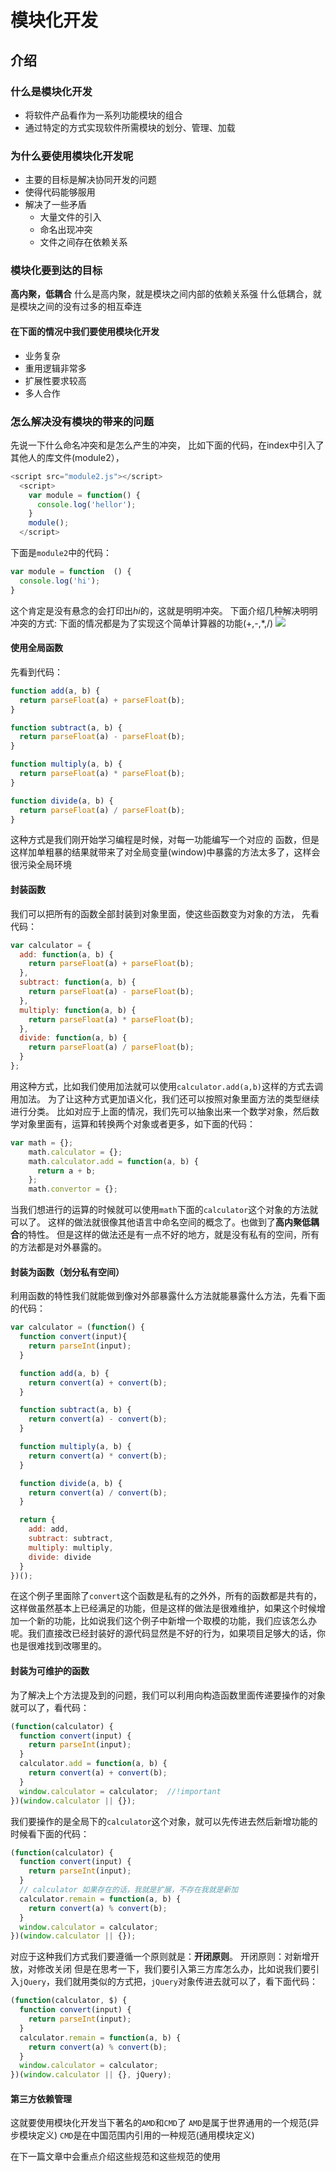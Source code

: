 # 模块化开发
## 介绍
### 什么是模块化开发
- 将软件产品看作为一系列功能模块的组合
- 通过特定的方式实现软件所需模块的划分、管理、加载
### 为什么要使用模块化开发呢
- 主要的目标是解决协同开发的问题
- 使得代码能够服用
- 解决了一些矛盾
    + 大量文件的引入
    + 命名出现冲突
    + 文件之间存在依赖关系

### 模块化要到达的目标
**高内聚，低耦合**
什么是高内聚，就是模块之间内部的依赖关系强
什么低耦合，就是模块之间的没有过多的相互牵连
#### 在下面的情况中我们要使用模块化开发
-  业务复杂
-  重用逻辑非常多
-  扩展性要求较高
-  多人合作

### 怎么解决没有模块的带来的问题
先说一下什么命名冲突和是怎么产生的冲突，
比如下面的代码，在index中引入了其他人的库文件(module2），
```javascript
<script src="module2.js"></script>
  <script>
    var module = function() {
      console.log('hellor');
    }
    module();
  </script>
```
下面是`module2`中的代码：
```javascript
var module = function  () {
  console.log('hi');
}
```
这个肯定是没有悬念的会打印出*hi*的，这就是明明冲突。
下面介绍几种解决明明冲突的方式:
下面的情况都是为了实现这个简单计算器的功能(+,-,*,/)
![](https://helios741.github.io/tmp/calc.png)
#### 使用全局函数
先看到代码：
```javascript
function add(a, b) {
  return parseFloat(a) + parseFloat(b);
}

function subtract(a, b) {
  return parseFloat(a) - parseFloat(b);
}

function multiply(a, b) {
  return parseFloat(a) * parseFloat(b);
}

function divide(a, b) {
  return parseFloat(a) / parseFloat(b);
}
```
这种方式是我们刚开始学习编程是时候，对每一功能编写一个对应的 函数，但是这样加单粗暴的结果就带来了对全局变量(window)中暴露的方法太多了，这样会很污染全局环境
#### 封装函数
我们可以把所有的函数全部封装到对象里面，使这些函数变为对象的方法，
先看代码：
```javascript
var calculator = {
  add: function(a, b) {
    return parseFloat(a) + parseFloat(b);
  },
  subtract: function(a, b) {
    return parseFloat(a) - parseFloat(b);
  },
  multiply: function(a, b) {
    return parseFloat(a) * parseFloat(b);
  },
  divide: function(a, b) {
    return parseFloat(a) / parseFloat(b);
  }
};
```
用这种方式，比如我们使用加法就可以使用`calculator.add(a,b)`这样的方式去调用加法。
为了让这种方式更加语义化，我们还可以按照对象里面方法的类型继续进行分类。
比如对应于上面的情况，我们先可以抽象出来一个数学对象，然后数学对象里面有，运算和转换两个对象或者更多，如下面的代码：
```javascript
var math = {};
    math.calculator = {};
    math.calculator.add = function(a, b) {
      return a + b;
    };
    math.convertor = {};
```
当我们想进行的运算的时候就可以使用`math`下面的`calculator`这个对象的方法就可以了。
这样的做法就很像其他语言中命名空间的概念了。也做到了**高内聚低耦合**的特性。
但是这样的做法还是有一点不好的地方，就是没有私有的空间，所有的方法都是对外暴露的。

#### 封装为函数（划分私有空间）
利用函数的特性我们就能做到像对外部暴露什么方法就能暴露什么方法，先看下面的代码：
```javascript
var calculator = (function() {
  function convert(input){
    return parseInt(input);
  }

  function add(a, b) {
    return convert(a) + convert(b);
  }

  function subtract(a, b) {
    return convert(a) - convert(b);
  }

  function multiply(a, b) {
    return convert(a) * convert(b);
  }

  function divide(a, b) {
    return convert(a) / convert(b);
  }

  return {
    add: add,
    subtract: subtract,
    multiply: multiply,
    divide: divide
  }
})();
```
在这个例子里面除了`convert`这个函数是私有的之外外，所有的函数都是共有的，这样做虽然基本上已经满足的功能，但是这样的做法是很难维护，如果这个时候增加一个新的功能，比如说我们这个例子中新增一个取模的功能，我们应该怎么办呢。我们直接改已经封装好的源代码显然是不好的行为，如果项目足够大的话，你也是很难找到改哪里的。
#### 封装为可维护的函数
为了解决上个方法提及到的问题，我们可以利用向构造函数里面传递要操作的对象就可以了，看代码：
```javascript
(function(calculator) {
  function convert(input) {
    return parseInt(input);
  }
  calculator.add = function(a, b) {
    return convert(a) + convert(b);
  }
  window.calculator = calculator;  //!important
})(window.calculator || {});
```
我们要操作的是全局下的`calculator`这个对象，就可以先传进去然后新增功能的时候看下面的代码：
```javascript
(function(calculator) {
  function convert(input) {
    return parseInt(input);
  }
  // calculator 如果存在的话，我就是扩展，不存在我就是新加
  calculator.remain = function(a, b) {
    return convert(a) % convert(b);
  }
  window.calculator = calculator;
})(window.calculator || {});
```
对应于这种我们方式我们要遵循一个原则就是：**开闭原则**。
开闭原则：对新增开放，对修改关闭
但是在思考一下，我们要引入第三方库怎么办，比如说我们要引入`jQuery`，我们就用类似的方式把，`jQuery`对象传进去就可以了，看下面代码：
```javascript
(function(calculator, $) {
  function convert(input) {
    return parseInt(input);
  }
  calculator.remain = function(a, b) {
    return convert(a) % convert(b);
  }
  window.calculator = calculator;
})(window.calculator || {}, jQuery);
```

#### 第三方依赖管理

这就要使用模块化开发当下著名的`AMD`和`CMD`了
`AMD`是属于世界通用的一个规范(异步模块定义)
`CMD`是在中国范围内引用的一种规范(通用模块定义)


在下一篇文章中会重点介绍这些规范和这些规范的使用



















